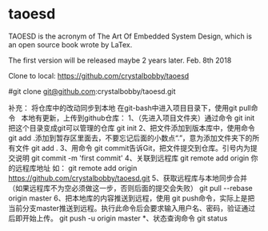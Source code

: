 # taoesd

TAOESD is the acronym of The Art Of Embedded System Design, which is an open source book wrote by LaTex.

The first version will be released maybe 2 years later. Feb. 8th 2018

Clone to local:
https://github.com/crystalbobby/taoesd


#git clone git@github.com:crystalbobby/taoesd.git


补充：
将仓库中的改动同步到本地
在git-bash中进入项目目录下，使用git pull命令
 
本地有更新，上传到github仓库：
1、（先进入项目文件夹）通过命令 git init 把这个目录变成git可以管理的仓库
git init
2、把文件添加到版本库中，使用命令 git add .添加到暂存区里面去，不要忘记后面的小数点“.”，意为添加文件夹下的所有文件
git add .
3、用命令 git commit告诉Git，把文件提交到仓库。引号内为提交说明
git commit -m 'first commit'
4、关联到远程库
git remote add origin 你的远程库地址
如：
git remote add origin https://github.com/crystalbobby/taoesd.git
5、获取远程库与本地同步合并（如果远程库不为空必须做这一步，否则后面的提交会失败）
git pull --rebase origin master
6、把本地库的内容推送到远程，使用 git push命令，实际上是把当前分支master推送到远程。执行此命令后会要求输入用户名、密码，验证通过后即开始上传。
git push -u origin master
*、状态查询命令
git status

